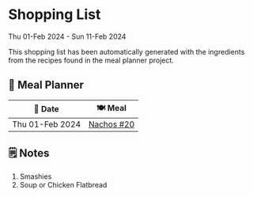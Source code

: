 # Shopping List

Thu 01-Feb 2024 - Sun 11-Feb 2024

This shopping list has been automatically generated with the ingredients from the recipes found in the meal planner project.

## 📅 Meal Planner

|📅 Date| 🍽️ Meal|
|----|----|
|Thu 01-Feb 2024|[Nachos #20](https://github.com/jcallaghan/The-Cookbook/issues/20)|

## 🗒️ Notes

1. Smashies
1. Soup or Chicken Flatbread
